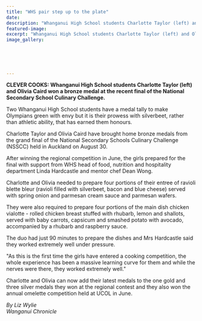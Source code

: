 ```yaml
---
title: "WHS pair step up to the plate"
date: 
description: "Whanganui High School students Charlotte Taylor (left) and Olivia Caird won a bronze medal at the recent final of the National Secondary School Culinary Challenge, Wanganui Chronicle article 12/9/16.."
featured-image: 
excerpt: "Whanganui High School students Charlotte Taylor (left) and Olivia Caird won a bronze medal at the recent final of the National Secondary School Culinary Challenge."
image_gallery:
	
	
	
	
	
---
```


<p><strong>CLEVER COOKS: Whanganui High School students Charlotte Taylor (left) and Olivia Caird won a bronze medal at the recent final of the National Secondary School Culinary Challenge.</strong></p>
<p>Two Whanganui High School students have a medal tally to make Olympians green with envy but it is their prowess with silverbeet, rather than athletic ability, that has earned them honours.</p>
<p>Charlotte Taylor and Olivia Caird have brought home bronze medals from the grand final of the National Secondary Schools Culinary Challenge (NSSCC) held in Auckland on August 30.</p>
<p>After winning the regional competition in June, the girls prepared for the final with support from WHS head of food, nutrition and hospitality department Linda Hardcastle and mentor chef Dean Wong.</p>
<p>Charlotte and Olivia needed to prepare four portions of their entree of ravioli blette bleur (ravioli filled with silverbeet, bacon and blue cheese) served with spring onion and parmesan cream sauce and parmesan wafers.</p>
<p>They were also required to prepare four portions of the main dish chicken vialotte - rolled chicken breast stuffed with rhubarb, lemon and shallots, served with baby carrots, capsicum and smashed potato with avocado, accompanied by a rhubarb and raspberry sauce.</p>
<p>The duo had just 90 minutes to prepare the dishes and Mrs Hardcastle said they worked extremely well under pressure.</p>
<p>"As this is the first time the girls have entered a cooking competition, the whole experience has been a massive learning curve for them and while the nerves were there, they worked extremely well."</p>
<p>Charlotte and Olivia can now add their latest medals to the one gold and three silver medals they won at the regional contest and they also won the annual omelette competition held at UCOL in June.</p>
<p><em>By Liz Wylie</em><br /><em>Wanganui Chronicle</em></p>

